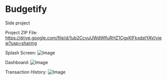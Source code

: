 # Budgetify
Side project

Project ZIP File:
https://drive.google.com/file/d/1ub2CcyuUWdWlfuRHZ1CgxKlFkxdstYAV/view?usp=sharing


Splash Screen:
![Image](https://github.com/user-attachments/assets/dba24a1d-af6c-49c5-9927-f9a4ee17a0c3)

Dashboard:
![Image](https://github.com/user-attachments/assets/b616b8db-d451-4b46-bf32-71cf46fee8e0)

Transaction History:
![Image](https://github.com/user-attachments/assets/07ced815-0f78-47c2-841c-e4ab623f16a8)
